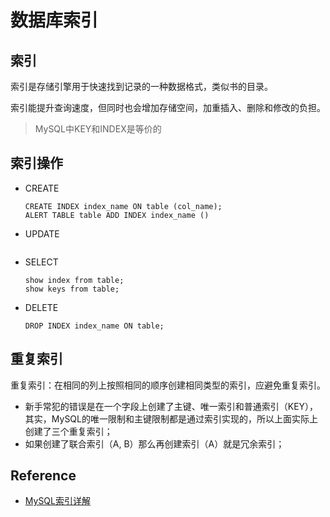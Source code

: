 # 数据库索引

## 索引

索引是存储引擎用于快速找到记录的一种数据格式，类似书的目录。

索引能提升查询速度，但同时也会增加存储空间，加重插入、删除和修改的负担。

> MySQL中KEY和INDEX是等价的

## 索引操作

* CREATE
	
	```mysql
	CREATE INDEX index_name ON table (col_name);
	ALERT TABLE table ADD INDEX index_name ()
	```

* UPDATE
	
	```mysql
	
	```

* SELECT

	```mysql
	show index from table;
	show keys from table;
	```
	
* DELETE

	```mysql
	DROP INDEX index_name ON table;
	```
	

## 重复索引

重复索引：在相同的列上按照相同的顺序创建相同类型的索引，应避免重复索引。

* 新手常犯的错误是在一个字段上创建了主键、唯一索引和普通索引（KEY），其实，MySQL的唯一限制和主键限制都是通过索引实现的，所以上面实际上创建了三个重复索引；
* 如果创建了联合索引（A, B）那么再创建索引（A）就是冗余索引；


## Reference 

* [MySQL索引详解](http://shanks.leanote.com/post/Mysql%E7%B4%A2%E5%BC%95)



